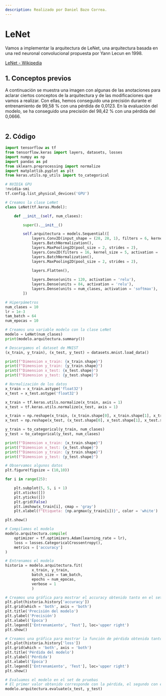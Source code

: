 ```yaml
---
description: Realizado por Daniel Bazo Correa.
---
```


# LeNet

Vamos a implementar la arquitectura de LeNet, una arquitectura basada en una red neuronal convolucional propuesta por Yann Lecun en 1998.

[LeNet - Wikipedia](https://en.wikipedia.org/wiki/LeNet)

## 1. Conceptos previos

A continuación se muestra una imagen con algunas de las anotaciones para aclarar ciertos conceptos de la arquitectura y de las modificaciones que vamos a realizar. Con ellas, hemos conseguido una precisión durante el entrenamiento de 99,58 % con una pérdida de 0,0123. En la evaluación del modelo, se ha conseguido una precisión del 98,42 % con una pérdida del 0,0666.

<figure><img src="../.gitbook/assets/160DD17B-DDE1-4C60-BAF1-A441AF9DBE98.jpeg" alt=""><figcaption></figcaption></figure>

## 2. Código

```python
import tensorflow as tf
from tensorflow.keras import layers, datasets, losses
import numpy as np
import pandas as pd
from sklearn.preprocessing import normalize
import matplotlib.pyplot as plt
from keras.utils.np_utils import to_categorical

# NVIDIA GPU
!nvidia-smi
tf.config.list_physical_devices('GPU')

# Creamos la clase LeNet
class LeNet(tf.keras.Model):

    def __init__(self, num_clases):

        super().__init__()

        self.arquitectura = models.Sequential([
            layers.Conv2D(input_shape = (28, 28, 1), filters = 6, kernel_size = 5, padding = 'same', activation = 'relu'),
            layers.BatchNormalization(),
            layers.MaxPooling2D(pool_size = 2, strides = 2),
            layers.Conv2D(filters = 16, kernel_size = 5, activation = 'relu'),
            layers.BatchNormalization(),
            layers.MaxPooling2D(pool_size = 2, strides = 2),
            
            layers.Flatten(),

            layers.Dense(units = 120, activation = 'relu'),
            layers.Dense(units = 84, activation = 'relu'),
            layers.Dense(units = num_clases, activation = 'softmax'),
        ])

# Hiperpámetros
num_clases = 10
lr = 1e-3
tam_batch = 64
num_epocas = 10

# Creamos una variable modelo con la clase LeNet
modelo = LeNet(num_clases)
print(modelo.arquitectura.summary())

# Descargamos el dataset de MNIST
(x_train, y_train), (x_test, y_test) = datasets.mnist.load_data()

print(f"Dimension x_train: {x_train.shape}")
print(f"Dimension y_train: {y_train.shape}")
print(f"Dimension x_test: {x_test.shape}")
print(f"Dimension y_test: {y_test.shape}")

# Normalización de los datos
x_train = x_train.astype('float32')
x_test = x_test.astype('float32')

x_train = tf.keras.utils.normalize(x_train, axis = 1)
x_test = tf.keras.utils.normalize(x_test, axis = 1)

x_train = np.reshape(x_train, (x_train.shape[0], x_train.shape[1], x_train.shape[1], 1))
x_test = np.reshape(x_test, (x_test.shape[0], x_test.shape[1], x_test.shape[1], 1))

y_train = to_categorical(y_train, num_clases)
y_test = to_categorical(y_test, num_clases)

print(f"Dimension x_train: {x_train.shape}")
print(f"Dimension x_test: {x_test.shape}")
print(f"Dimension y_train: {y_train.shape}")
print(f"Dimension y_test: {y_test.shape}")

# Observamos algunos datos
plt.figure(figsize = (10,10))

for i in range(25):

    plt.subplot(5, 5, i + 1)
    plt.xticks([])
    plt.yticks([])
    plt.grid(False)
    plt.imshow(x_train[i], cmap = 'gray')
    plt.xlabel(f"Etiqueta: {np.argmax(y_train[i])}", color = 'white')

plt.show()

# Compilamos el modelo
modelo.arquitectura.compile(
    optimizer = tf.optimizers.Adam(learning_rate = lr),
    loss = losses.CategoricalCrossentropy(), 
    metrics = ['accuracy']
)

# Entrenamos el modelo
historia = modelo.arquitectura.fit(
            x_train, y_train,
            batch_size = tam_batch,
            epochs = num_epocas,
            verbose = 1
            )

# Creamos una gráfica para mostrar el accuracy obtenido tanto en el set de entrenamiento como en el de validacion
plt.plot(historia.history['accuracy'])
plt.grid(which = 'both', axis = 'both')
plt.title('Precisión del modelo')
plt.ylabel('Precisión')
plt.xlabel('Época')
plt.legend(['Entrenamiento', 'Test'], loc='upper right')
plt.show()

# Creamos una gráfica para mostrar la función de pérdida obtenida tanto en el set de entrenamiento como en el de validacion
plt.plot(historia.history['loss'])
plt.grid(which = 'both', axis = 'both')
plt.title('Pérdida del modelo')
plt.ylabel('Pérdida')
plt.xlabel('Época')
plt.legend(['Entrenamiento', 'Test'], loc='upper right')
plt.show()

# Evaluamos el modelo en el set de pruebas
# El primer valor obtenido corresponde con la pérdida, el segundo con el accuracy
modelo.arquitectura.evaluate(x_test, y_test)
```

